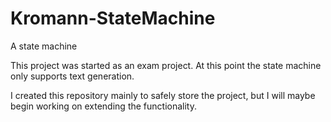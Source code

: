 # Kromann-StateMachine
A state machine

This project was started as an exam project.
At this point the state machine only supports text generation.

I created this repository mainly to safely store the project, but I will maybe begin working on extending the functionality.
